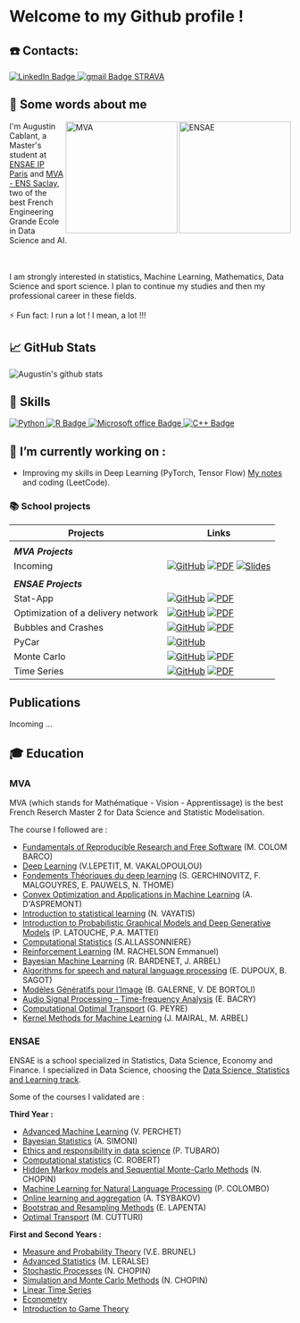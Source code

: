# Welcome to my Github profile ! 

## ☎️ Contacts: 
<div id="badges">
  <a href="https://www.linkedin.com/in/augustin-cablant-70362518b/">
    <img src="https://img.shields.io/badge/LinkedIn-blue?style=for-the-badge&logo=linkedin&logoColor=white" alt="LinkedIn Badge"/>
  </a>
  <a href="augustin.cablantca@gmail.com">
    <img src="https://img.shields.io/badge/Gmail-D14836?style=for-the-badge&logo=gmail&logoColor=white" alt="gmail Badge"/>
  </a>
  <a href="https://www.strava.com/athletes/127811782">
    STRAVA
  </a>
</div>

## 👋 Some words about me
<div>
    <img align="right" src="https://upload.wikimedia.org/wikipedia/commons/e/ec/LOGO-ENSAE.png" alt="ENSAE" width="200">
    <img align="right" src="https://centreborelli.ens-paris-saclay.fr/sites/centre_borelli/files/styles/img__320x240__crop_main/public/media/images/logo_mva_935x701.jpg?itok=RJOngZkC" alt="MVA" width="200">
  
 I'm Augustin Cablant, a Master's student at [ENSAE IP Paris](https://www.ensae.fr/en) and [MVA - ENS Saclay](https://www.master-mva.com/), two of the best French Engineering Grande Ecole in Data Science and AI.

  <br>
  <br>
I am strongly interested in statistics, Machine Learning, Mathematics, Data Science and sport science. I plan to continue my studies and then my professional career in these fields.
  <br>
  <br>
⚡ Fun fact: I run a lot ! I mean, a lot !!! 

<!--
A few words about my running (optional and non-academic):

<img align="right" src="https://github.com/AugustinCablant/coach/blob/main/training_volume.png" alt="Volume" width="500">

**Events** : 
- **Course à Conflans-Sainte-Honorine** : Mon père ne peut participer à une course pour raison médicale, il me confie donc son dossard et je gagne la course à la surprise générale avec des baskets trouées. [LINK]('https://www.leparisien.fr/yvelines-78/conflans-sainte-honorine-la-culture-dans-la-course-24-06-2018-7790922.php')
- **UTMB Jeune** : Après avoir remporté la course de Conflans,<br> je décide de m'inscrire à la course jeune de l'UTMB, c'est dur ... [LINK]("https://utmb.world/fr/utmb-index/races/4365.utmb--ycc.2018")
- **Course à Triel** : Entre mes deux années de prépa,<br> je m'inscris à la course locale, que je remporte ... [LINK]("https://www.sartrouville-athle.fr/wp-content/uploads/2021/08/resultats-triel-13-km.pdf")
- **Ekiden 2022** : Fin des concours (écrit), je participe à un ekiden avec Ginette (ma prépa).<br> Nous arrivons à la troisième place et j'ai le meilleur temps des participants sur 10km (environ 34 minutes). 
- **ECOTRAIL 2023** : Première course que je prépare vraiment : vélo et côtes !<br> Je pars avec la tête de course mais une erreur de parcours au km 9 ... Je termine dans le top30, avec 8km de plus que les autres participants, et une remontada folle !<br> Beaucoup de déception ce jour-là, j'aurais pu faire top3 selon moi.
- **UTMB 2023** : Je décide de participer à la course jeune de l'UTMB.<br> Encore une fois, beaucoup de travail en côtes. Cette année le niveau est relevé,<br> je termine à la 23e position, 2 places derrière Baptiste Cartieaux, un AS chez les jeunes !
- **Marathon de Rennes 2023** : Pour mon anniversaire (22 ans) je décide de faire un marathon sans préparation.<br> Il y a Lyon ou Rennes le 22 octobre, j'opte pour Rennes et m'en tire avec un 2h33 tout plaisir !
- **Boulbi 2023 (élément déclencheur)** : Après avoir participé à une séance collective du TRC, je décide de partir sur le semi de Boulogne sans véritable préparation mais avec la barre des 1h10 en tête.<br> Malheureusement (sans grande surprise), j'explose : 1h11. Je suis déçu et frustré.
- **10km de Issy** : Je participe au 10km de Issy, j'ai commencé à m'entraîner sérieusement et passe de belles séances.<br> Je viens pour le sub 32 et repars avec un 32:10. Fin de course mitigée, j'en ai encore dans le sac donc un peu de frustration ...<br> Ce n'est que partie remise !
- **Prom'Classic** : Je participe à la prom'classic. Ambiance de fou furieux, entraînement de fou furieux.<br> J'ai tout pour reussir ! J'en ai peut-être trop fait à l'entraînement car veille de la course je tombe dans les pommes lors de mes accels'.<br> J'ai pas fait le déplacement pour rien, je m'aligne donc sur la ligne de départ. Résultat : 31'06. Je suis content, mais j'ai encore les crocs !
- **France de Cross et Semi de Lille**: Après avoir écouté le podcast de Runnix sur Etienne Daguinos, je décide de tenter l'enchaînement France de cross -> Semi de Lille,<br> qui marche plutôt bien ! 108e position aux France de cross sur un parcours pas facile et un joli 1h05'42 sur semi ...<br> La progression continue !
- **10km de Valenciennes**: Après Lille, je n'ai plus qu'un objectif en tête : validé le fameux sub 30.<br> Je passe de très belles séances, m'entraîne bien, récupère bien.<br> Je décide donc de m'aligner sur les 10km de Valenciennes. Je fais 30:15 (passage au 5km en 14:36), joli popcorn ! Je ne perds jamais, j'apprends.
- **Piste acte I**: Début de la saison de piste (que je n'ai pas envie de faire). J'essaye de me motiver car on me dit que ça va me faire progresser sur la route.<br> J'execute donc. Premier tour des interclubs, pop corn total sur 3000m avec un 8:39. Beaucoup de déception ...<br> Je commence à avoir du mal à m'entraîner, je perds la motivation. Fin du mois, 5000m de St Maur que je remporte en 14:40. Je suis toujours frustré.
- **Piste acte II**: Je m'entraîne tant bien que mal, je passe quelques séances.<br> Mais je sens que je commence à être fatigué. Je vise 14:10 sur 5000m et je pense que j'en ai les capacités.<br> Malheureusement, je ne parviens pas à efffectuer ce chrono et réalise deux fois 14:30 (Cergy puis FAST5000).
- **Bilan de ma première saison**: Je décide de faire une coupure sur une partie de juillet et août afin de me régénérer.<br> J'ai beaucoup d'objectifs en tête mais si je retiens une chose de ma saison d'athlé, c'est que j'ai aussi besoin des études pour être stimulé.<br> J'ai très hâte de débuter mon master 2 au MVA à la rentrée de septembre et souhaite concilier mon cursus académique avec mes aventures sportives.
 !-->
  
</div>


## :chart_with_upwards_trend: GitHub Stats 
<picture>
  <source
    srcset="https://github-readme-stats.vercel.app/api?username=AugustinCablant&show_icons=true"
    media="(prefers-color-scheme: light), (prefers-color-scheme: no-preference)"
  />
  <img src="https://github-readme-stats.vercel.app/api?username=AugustinCablant&show_icons=true&include_all_commits=true" 
  alt="Augustin's github stats"/>
</picture>

## 📝 Skills 
<div id="badges">
  <a href=""><img src="https://img.shields.io/badge/Python-14354C?style=for-the-badge&logo=python&logoColor=white" alt="Python"/>
  </a>
  <a href="R">
    <img src="https://img.shields.io/badge/R-276DC3?style=for-the-badge&logo=r&logoColor=white" alt="R Badge"/>
    </a>
  <a href="Microsoft office">
    <img src="https://img.shields.io/badge/Microsoft_Office-D83B01?style=for-the-badge&logo=microsoft-office&logoColor=white" alt="Microsoft office Badge"/>
  </a>
  <a href="C++">
    <img src="https://img.shields.io/badge/C%2B%2B-00599C?style=for-the-badge&logo=c%2B%2B&logoColor=white" alt="C++ Badge"/>
    </a>
</div>

## 🔎 I’m currently working on : 
- Improving my skills in Deep Learning (PyTorch, Tensor Flow) [My notes](https://github.com/AugustinCablant/Learning-ML/blob/main/MACHINE_LEARNING.pdf) and coding (LeetCode).

### 📚 School projects 

| Projects | Links |
|---|---|
|  |  |
| **_MVA Projects_** |  |
| Incoming | [![GitHub](https://img.shields.io/badge/github-%23121011.svg?style=flat&logo=github&logoColor=white)]() [![PDF](https://img.shields.io/badge/📄_PDF-blue)]() [![Slides](https://img.shields.io/badge/📄_Slides-red)]()  |
|  |  |
| **_ENSAE Projects_** |  |
| Stat-App | [![GitHub](https://img.shields.io/badge/github-%23121011.svg?style=flat&logo=github&logoColor=white)](https://github.com/yassprogramme/Stat-App/tree/main/codes) [![PDF](https://img.shields.io/badge/📄_PDF-blue)](https://github.com/yassprogramme/Stat-App/tree/main/PDF)  |
| Optimization of a delivery network | [![GitHub](https://img.shields.io/badge/github-%23121011.svg?style=flat&logo=github&logoColor=white)](https://github.com/AugustinCablant/Optimisation-d-un-r-seau-de-livraison/blob/main/Optimisation_reseau.ipynb) [![PDF](https://img.shields.io/badge/📄_PDF-blue)](https://github.com/AugustinCablant/Optimisation-d-un-r-seau-de-livraison/blob/main/Rapport_projet_de_programmation.pdf)  |
| Bubbles and Crashes | [![GitHub](https://img.shields.io/badge/github-%23121011.svg?style=flat&logo=github&logoColor=white)](https://github.com/AugustinCablant/Bubbles-crashes-and-intermittency/blob/main/Bubbles_and_crashes.ipynb) [![PDF](https://img.shields.io/badge/📄_PDF-blue)](https://github.com/AugustinCablant/Bubbles-crashes-and-intermittency/blob/main/Bubbles__crashes_and_intermittency_in_agent_based_market_models%20(1).pdf) |
| PyCar | [![GitHub](https://img.shields.io/badge/github-%23121011.svg?style=flat&logo=github&logoColor=white)](https://github.com/AugustinCablant/PyCar)  |
| Monte Carlo |  [![GitHub](https://img.shields.io/badge/github-%23121011.svg?style=flat&logo=github&logoColor=white)](https://github.com/AugustinCablant/Monte-Carlo-project/blob/main/notebook.ipynb) [![PDF](https://img.shields.io/badge/📄_PDF-blue)](https://github.com/AugustinCablant/Monte-Carlo-project/blob/main/paper.pdf) |
| Time Series |  [![GitHub](https://img.shields.io/badge/github-%23121011.svg?style=flat&logo=github&logoColor=white)](https://github.com/AugustinCablant/Time-Series/blob/main/acablant_gglorieux.R) [![PDF](https://img.shields.io/badge/📄_PDF-blue)](https://github.com/AugustinCablant/Time-Series/blob/main/TS.pdf) |

## Publications
Incoming ... 

## 🎓 Education


### MVA

MVA (which stands for Mathématique - Vision - Apprentissage) is the best French Reserch Master 2 for Data Science and Statistic Modelisation. 

The course I followed are :

* [Fundamentals of Reproducible Research and Free Software](https://www.master-mva.com/cours/fondamentaux-de-la-recherche-reproductible-et-du-logiciel-libre-fundamentals-of-reproducible-research-and-free-software/) (M. COLOM BARCO)
* [Deep Learning](https://www.master-mva.com/cours/cat-deep-learning/) (V.LEPETIT, M. VAKALOPOULOU)
* [Fondements Théoriques du deep learning](https://www.master-mva.com/cours/fondements-theoriques-du-deep-learning/)  (S. GERCHINOVITZ, F. MALGOUYRES, E. PAUWELS, N. THOME)
* [Convex Optimization and Applications in Machine Learning](https://www.master-mva.com/cours/convex-optimization-and-applications-in-machine-learning/) (A. D'ASPREMONT)
* [Introduction to statistical learning](https://www.master-mva.com/cours/introduction-to-statistical-learning/) (N. VAYATIS)
* [Introduction to Probabilistic Graphical Models and Deep Generative Models](https://www.master-mva.com/cours/probabilistic-graphical-models/) (P. LATOUCHE, P.A. MATTEI)
* [Computational Statistics](https://www.master-mva.com/cours/computational-statistics/) (S.ALLASSONNIERE)
* [Reinforcement Learning](https://www.master-mva.com/cours/reinforcement-learning-2/) (M. RACHELSON Emmanuel)
* [Bayesian Machine Learning](https://www.master-mva.com/cours/bayesian-machine-learning/) (R. BARDENET, J. ARBEL)
* [ Algorithms for speech and natural language processing](https://www.master-mva.com/cours/algorithms-for-speech-and-natural-language-processing/) (E. DUPOUX, B. SAGOT)
* [Modèles Génératifs pour l’Image](https://www.master-mva.com/cours/modeles-generatifs-pour-l-image/) (B. GALERNE, V. DE BORTOLI)
* [Audio Signal Processing – Time-frequency Analysis](https://www.master-mva.com/cours/audio-signal-processing-time-frequency-analysis/) (E. BACRY)
* [Computational Optimal Transport](https://www.master-mva.com/cours/computational-optimal-transport/) (G. PEYRE) 
* [Kernel Methods for Machine Learning](https://www.master-mva.com/cours/kernel-methods-for-machine-learning/) (J. MAIRAL, M. ARBEL)


### ENSAE

ENSAE is a school specialized in Statistics, Data Science, Economy and Finance. 
I specialized in Data Science, choosing the [Data Science, Statistics and Learning track](https://www.ensae.fr/en/education/ingenieur-ensae-program/third-year/data-science-statistics-and-learning). 

Some of the courses I validated are :

 __Third Year :__
 
* [Advanced Machine Learning](https://www.ensae.fr/courses/381) (V. PERCHET)
* [Bayesian Statistics](https://www.ensae.fr/courses/164) (A. SIMONI)
* [Ethics and responsibility in data science](https://www.ensae.fr/courses/6122) (P. TUBARO)
* [Computational statistics](https://www.ensae.fr/courses/719) (C. ROBERT)
* [Hidden Markov models and Sequential Monte-Carlo Methods](https://www.ensae.fr/courses/424) (N. CHOPIN)
* [Machine Learning for Natural Language Processing](https://www.ensae.fr/courses/4237) (P. COLOMBO)
* [Online learning and aggregation](https://www.ensae.fr/courses/2598) (A. TSYBAKOV)
* [Bootstrap and Resampling Methods](https://www.ensae.fr/courses/177) (E. LAPENTA)
* [Optimal Transport](https://www.ensae.fr/courses/3449) (M. CUTTURI)

  
 __First and Second Years :__
 
* [Measure and Probability Theory](https://www.ensae.fr/courses/2701) (V.E. BRUNEL)
* [Advanced Statistics](https://www.ensae.fr/courses/1015-statistique-2) (M. LERALSE)
* [Stochastic Processes](https://www.ensae.fr/courses/4432-introduction-aux-processus) (N. CHOPIN)
* [Simulation and Monte Carlo Methods](https://www.ensae.fr/courses/328) (N. CHOPIN)
* [Linear Time Series](https://www.ensae.fr/courses/6106)
* [Econometry](https://www.ensae.fr/courses/6104)
* [Introduction to Game Theory](https://www.ensae.fr/courses/1005-theorie-des-jeux)



<!--
**AugustinCablant/AugustinCablant** is a ✨ _special_ ✨ repository because its `README.md` (this file) appears on your GitHub profile.

Here are some ideas to get you started:

- 🔭 I’m currently working on ...
- 🌱 I’m currently learning ...
- 👯 I’m looking to collaborate on ...
- 🤔 I’m looking for help with ...
- 💬 Ask me about ...
- 📫 How to reach me: ...
- 😄 Pronouns: ...
- ⚡ Fun fact: ...
-->
